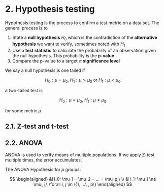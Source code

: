 # 2. Hypothesis testing

Hypothesis testing is the process to confirm a test metric on a data set. The general process is to

1. State a **null hypothesis** $H_0$ which is the contradiction of the **alternative hypothesis** we want to verify, sometimes noted with $H_1$
2. Use a **test statistic** to calculate the probability of an observation given the null hypothesis. This probability is the **p-value**
3. Compare the p-value to a target $\alpha$ **significance level**

We say a null hypothesis is one tailed if

$$H_0: \mu = \mu_0,\ H_1 : \mu > \mu_0 \text{ or } H_1 : \mu < \mu_0$$

a two-tailed test is

$$H_0: \mu = \mu_0,\ H_1 : \mu \ne \mu_0$$

for some metric $\mu$

## **2.1. Z-test and t-test**

## **2.2. ANOVA**

ANOVA is used to verify means of multiple populations. If we apply Z-test multiple times, the error accumulates.

The ANOVA Hypothesis for $p$ groups:

$$
\begin{aligned}
&H_0: \mu_1 = \mu_2 = ... = \mu_p,\  \\
&H_1: \mu_i \ne \mu_j,\ \forall i, j \in \{1, ...\ , p\}
\end{aligned}
$$

